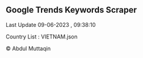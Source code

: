 

## Google Trends Keywords Scraper 
 
Last Update 09-06-2023 , 09:38:10

Country List :
VIETNAM.json



© Abdul Muttaqin 
